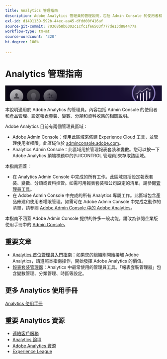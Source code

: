 ```yaml
---
title: Analytics 管理指南
description: Adobe Analytics 管理員的管理說明，包括 Admin Console 的使用者和產品管理、設定報表套裝、變數、分類和資料收集。
exl-id: d1491139-592b-44ec-aa45-dfdd00f416af
source-git-commit: 70368b8b6302c1cfc1fe6503f777de13d884477a
workflow-type: tm+mt
source-wordcount: '320'
ht-degree: 100%

---
```


# Analytics 管理指南

![橫幅](/assets/doc_banner_admin.png)

本說明適用於 Adobe Analytics 的管理員。內容包括 Admin Console 的使用者和產品管理、設定報表套裝、變數、分類和資料收集的相關說明。

Adobe Analytics 目前有兩個管理員區域：

* Adobe Admin Console：使用此區域來佈建 Experience Cloud 工具，並管理使用者權限。此區域位於 [adminconsole.adobe.com](https://adminconsole.adobe.com)。
* Analytics Admin Console：此區域用於管理報表套裝和變數。您可以按一下 Adobe Analytics 頂端標題中的[!UICONTROL 管理員]來存取該區域。

本指南涵蓋：

* 在 Analytics Admin Console 中完成的所有工作。此區域包括設定報表套裝、變數、分類或資料控管。如需可用報表套裝和公司設定的清單，請參閱[管理員工具](admin/c-admin-tools.md)。
* 在 Adobe Admin Console 中完成的所有 Analytics 專屬工作。此區域包含產品佈建和使用者權限管理。如需可在 Adobe Admin Console 中完成之動作的清單，請參閱 [Adobe Admin Console 中的 Adobe Analytics](admin-console/home.md)。

本指南不涵蓋 Adobe Admin Console 提供的許多一般功能。請改為參閱企業版使用手冊中的 [Admin Console](https://helpx.adobe.com/tw/enterprise/using/admin-console.html)。

## 重要文章

* [Analytics 首位管理員入門指南](admin-console/first-admin-guide.md)：如果您的組織剛開始接觸 Adobe Analytics，請遵照本指南操作，開始發揮 Adobe Analytics 的價值。
* [報表套裝管理器](c-manage-report-suites/report-suites-admin.md)：Analytics 中最常使用的管理員工具。「報表套裝管理器」包含變數管理、分類管理、時區等設定。

## 更多 Analytics 使用手冊

[Analytics 使用手冊](https://experienceleague.adobe.com/docs/analytics.html?lang=zh-Hant)

## 重要 Analytics 資源

* [連絡客戶服務](https://helpx.adobe.com/tw/contact/enterprise-support.ec.html)
* [Analytics 論壇](https://forums.adobe.com/community/experience-cloud/analytics-cloud/analytics)
* [Adobe Analytics 資源](https://forums.adobe.com/message/10660755)
* [Experience League](https://landing.adobe.com/experience-league/)
